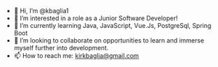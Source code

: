 - 👋 Hi, I’m @kbaglia1
- 👀 I’m interested in a role as a Junior Software Developer!
- 🌱 I’m currently learning Java, JavaScript, Vue.Js, PostgreSql, Spring Boot
- 💞️ I’m looking to collaborate on opportunities to learn and immerse myself further into development.
- 📫 How to reach me: kirkbaglia@gmail.com

<!---
kbaglia1/kbaglia1 is a ✨ special ✨ repository because its `README.md` (this file) appears on your GitHub profile.
You can click the Preview link to take a look at your changes.
--->
